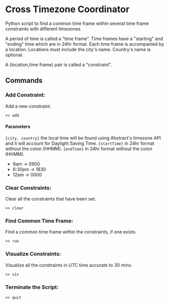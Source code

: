 # Cross Timezone Coordinator
Python script to find a common time frame within several time frame constraints with different timezones.

A period of time is called a "time frame".
Time frames have a "starting" and "ending" time which are in 24hr format.
Each time frame is accompanied by a location.
Locations must include the city's name. Country's name is optional.

A (location,time frame) pair is called a "constraint".

## Commands

### Add Constraint:
Add a new constraint.

`>> add`

#### Parameters

`{city, country}` the local time will be found using Abstract's timezone API and it will account for Daylight Saving Time.
`{startTime}` in 24hr format without the colon (HHMM).
`{endTime}` in 24hr format without the colon (HHMM).

- 9am     \-\> 0900
- 6:30pm  \-\> 1830
- 12am    \-\> 0000  

### Clear Constraints:
Clear all the constraints that have been set.

`>> clear`

### Find Common Time Frame:
Find a common time frame within the constraints, if one exists.

`>> run` 

### Visualize Constraints:
Visualize all the constraints in UTC time accurate to 30 mins.

`>> vis`

### Terminate the Script:

`>> quit`
